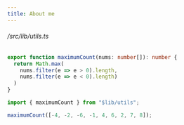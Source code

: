```yaml
---
title: About me
---
```


###### /src/lib/utils.ts
```ts
export function maximumCount(nums: number[]): number {
  return Math.max(
    nums.filter(e => e > 0).length,
    nums.filter(e => e < 0).length)
  )
}
```

```ts
import { maximumCount } from "$lib/utils";

maximumCount([-4, -2, -6, -1, 4, 6, 2, 7, 8]);
```
